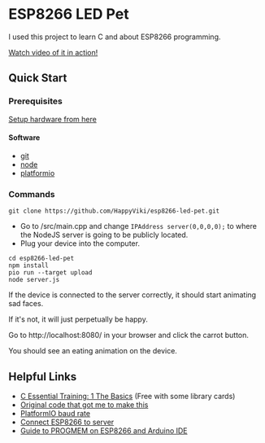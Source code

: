 # ESP8266 LED Pet

I used this project to learn C and about ESP8266 programming.

[Watch video of it in action!](https://photos.app.goo.gl/nQjPjED9Z29yTqBX8)

## Quick Start

### Prerequisites
[Setup hardware from here](https://www.thingiverse.com/thing:2867294)

#### Software

- [git](https://git-scm.com/downloads)
- [node](https://nodejs.org/en/download/)
- [platformio](https://docs.platformio.org/en/stable/installation.html)

### Commands

`git clone https://github.com/HappyViki/esp8266-led-pet.git`

- Go to /src/main.cpp and change `IPAddress server(0,0,0,0);` to where the NodeJS server is going to be publicly located.
- Plug your device into the computer.

```
cd esp8266-led-pet
npm install
pio run --target upload
node server.js
```

If the device is connected to the server correctly, it should start animating sad faces.

If it's not, it will just perpetually be happy.

Go to http://localhost:8080/ in your browser and click the carrot button.

You should see an eating animation on the device.

## Helpful Links

- [C Essential Training: 1 The Basics](https://www.lynda.com/C-tutorials/C-Essential-Training-1-Basics/772324-2.html) (Free with some library cards)
- [Original code that got me to make this](https://github.com/Qrome/marquee-scroller)
- [PlatformIO baud rate](https://docs.platformio.org/en/latest/projectconf/section_env_monitor.html#monitor-speed)
- [Connect ESP8266 to server](https://arduino-esp8266.readthedocs.io/en/latest/esp8266wifi/client-examples.html)
- [Guide to PROGMEM on ESP8266 and Arduino IDE](https://arduino-esp8266.readthedocs.io/en/latest/PROGMEM.html)
